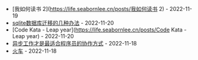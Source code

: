 * [我如何读书 2](https://life.seabornlee.cn/posts/我如何读书 2) - 2022-11-19
* [sqlite数据库迁移的几种办法](https://life.seabornlee.cn/posts/sqlite数据库迁移的几种办法) - 2022-11-20
* [Code Kata - Leap year](https://life.seabornlee.cn/posts/Code Kata - Leap year) - 2022-11-20
* [异步工作才是最适合程序员的协作方式](https://life.seabornlee.cn/posts/异步工作才是最适合程序员的协作方式) - 2022-11-18
* [火车](https://life.seabornlee.cn/posts/火车) - 2022-11-18
